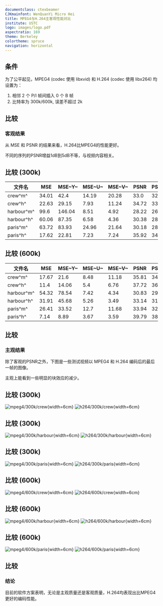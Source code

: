 ```yaml
---
documentclass: ctexbeamer
CJKmainfont: WenQuanYi Micro Hei
title: MPEG4与H.264主客观性能对比
institute: USTC
logo: images/logo.pdf
aspectratio: 169
theme: Berkeley
colortheme: spruce
navigation: horizontal
---
```


## 条件

为了公平起见，MPEG4 (codec 使用 libxvid) 和 H.264 (codec 使用 libx264) 均设置为：

1. 相邻 2 个 P/I 帧间插入 0 个 B 帧
2. 比特率为 300k/600k, 误差不超过 2k

## 比较

### 客观结果

从 MSE 和 PSNR 的结果来看，H.264比MPEG4的性能更好。

不同的序列的PSNR增益1dB到5dB不等，与视频内容相关。

## 比较 (300k)

| 文件名      | MSE   | MSE~Y~ | MSE~U~ | MSE~V~ | PSNR  | PSNR~Y~ | PSNR~U~ | PSNR~V~ |
|-------------|-------|--------|--------|--------|-------|---------|---------|---------|
| crew^m^     | 34.01 | 42.4   | 14.19  | 20.28  | 33.0  | 32.04   | 36.85   | 35.29   |
| crew^h^     | 22.63 | 29.15  | 7.93   | 11.24  | 34.72 | 33.62   | 39.29   | 37.77   |
| harbour^m^  | 99.6  | 146.04 | 8.51   | 4.92   | 28.22 | 26.56   | 38.84   | 41.22   |
| harbour^h^  | 60.06 | 87.35  | 6.58   | 4.36   | 30.38 | 28.75   | 39.96   | 41.76   |
| paris^m^    | 63.72 | 83.93  | 24.96  | 21.64  | 30.18 | 28.99   | 34.22   | 34.83   |
| paris^h^    | 17.62 | 22.81  | 7.23   | 7.24   | 35.92 | 34.82   | 39.65   | 39.64   |

## 比较 (600k)

| 文件名      | MSE   | MSE~Y~ | MSE~U~ | MSE~V~ | PSNR  | PSNR~Y~ | PSNR~U~ | PSNR~V~ |
|-------------|-------|--------|--------|--------|-------|---------|---------|---------|
| crew^m^     | 17.67 | 21.6   | 8.48   | 11.18  | 35.81 | 34.94   | 39.02   | 37.83   |
| crew^h^     | 11.4  | 14.06  | 5.4    | 6.76   | 37.72 | 36.8    | 40.97   | 40.02   |
| harbour^m^  | 54.32 | 78.54  | 7.42   | 4.34   | 30.83 | 29.23   | 39.44   | 41.77   |
| harbour^h^  | 31.91 | 45.68  | 5.26   | 3.49   | 33.14 | 31.59   | 40.94   | 42.73   |
| paris^m^    | 26.41 | 33.52  | 12.7   | 11.68  | 33.94 | 32.9    | 37.11   | 37.47   |
| paris^h^    | 7.14  | 8.89   | 3.67   | 3.59   | 39.79 | 38.85   | 42.59   | 42.69   |

## 比较

### 主观结果

除了客观的PSNR之外，下图是一些测试视频以 MPEG4 和 H.264 编码后的最后一帧的图像。

主观上能看到一些明显的块效应的减少。

## 比较 (300k)

![mpeg4/300k/crew](images/mpeg4/300k/crew.png "mpeg4"){width=6cm}
![h264/300k/crew](images/h264/300k/crew.png "h264"){width=6cm}

## 比较 (300k)

![mpeg4/300k/harbour](images/mpeg4/300k/harbour.png "mpeg4"){width=6cm}
![h264/300k/harbour](images/h264/300k/harbour.png "h264"){width=6cm}

## 比较 (300k)

![mpeg4/300k/paris](images/mpeg4/300k/paris.png "mpeg4"){width=6cm}
![h264/300k/paris](images/h264/300k/paris.png "h264"){width=6cm}

## 比较 (600k)

![mpeg4/600k/crew](images/mpeg4/600k/crew.png "mpeg4"){width=6cm}
![h264/600k/crew](images/h264/600k/crew.png "h264"){width=6cm}

## 比较 (600k)

![mpeg4/600k/harbour](images/mpeg4/600k/harbour.png "mpeg4"){width=6cm}
![h264/600k/harbour](images/h264/600k/harbour.png "h264"){width=6cm}

## 比较 (600k)

![mpeg4/600k/paris](images/mpeg4/600k/paris.png "mpeg4"){width=6cm}
![h264/600k/paris](images/h264/600k/paris.png "h264"){width=6cm}

## 比较

### 结论

目前的软件方案表明，无论是主观质量还是客观质量，H.264均表现出比MPEG4更好的编码性能。
